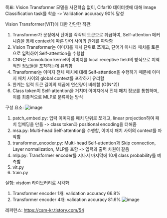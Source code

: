 목표: Vision Transformer 모델을 사전학습 없이, Cifar10 데이터셋에 대해 Image Classification task를 학습 -> Validation accuracy 90% 달성

Vision Transformer(ViT)에 대한 간단한 직관:
1. Transformer가 문장에서 단어를 각각의 토큰으로 취급하여, Self-attention 메커니즘을 통해 context에 따른 단어 사이의 관계를 파악함
2. Vision Transformer는 이미지를 패치 단위로 쪼개고, 단어가 아니라 패치를 토큰으로 입력하여 Self-attention을 수행함
3. CNN은 Convolution kernel이 이미지를 local receptive field의 방식으로 지역적인 정보들을 포착하는데 유리함
4. Transformer는 이미지 전체 패치에 대해 Self-attention을 수행하기 때문에 이미지 패치 사이의 global context를 포착하기 유리함
5. 한계는 입력 토큰 길이의 제곱에 연산량이 비례함 (O(N^2))
6. Class token이 Self-attention을 거치며 이미지에서 전체 패치 정보를 통합하며, 이를 최종적으로 MLP로 분류하는 방식
   
구성 요소:
![image](https://github.com/user-attachments/assets/ac1dac91-b488-44fd-9250-11e77e09b286)
1. patch_embed.py: 입력 이미지를 패치 단위로 쪼개고, linear projection하여 패치 임베딩을 만듦 -> class token과 positional encoding을 더해줌
2. msa.py: Multi-head Self-attention을 수행함, 이미지 패치 사이의 context를 파악함
3. transformer_encoder.py: Multi-head Self-attention과 Skip connection, Layer normalization, MLP를 포함 -> 입력과 출력 차원이 같음
4. mlp.py: Transformer encoder를 지나서 마지막에 10개 class probability를 예측함
5. vit.py
6. train.py

실험: visdom 라이브러리로 시각화
1. Transformer encoder 1개: validation accuracy 66.8%
2. Transformer encoder 4개: validation accuracy 81.6%
![image](https://github.com/user-attachments/assets/6ae9f0b3-5cff-40a0-93a6-fe854d2632c6)


레퍼런스:
https://csm-kr.tistory.com/54
